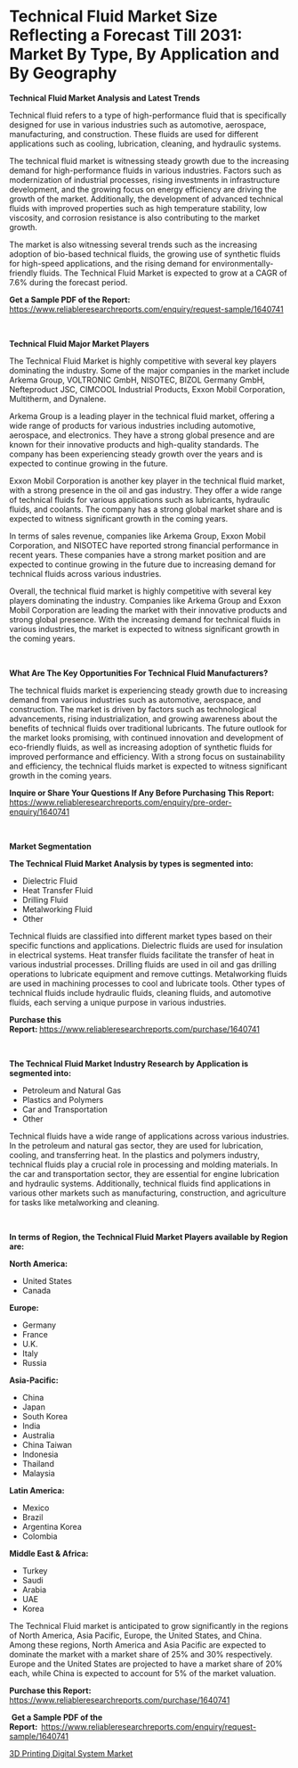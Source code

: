<p><h1>Technical Fluid Market Size Reflecting a Forecast Till 2031: Market By Type, By Application and By Geography</h1></p><p><strong>Technical Fluid Market Analysis and Latest Trends</strong></p>
<p><p>Technical fluid refers to a type of high-performance fluid that is specifically designed for use in various industries such as automotive, aerospace, manufacturing, and construction. These fluids are used for different applications such as cooling, lubrication, cleaning, and hydraulic systems.</p><p>The technical fluid market is witnessing steady growth due to the increasing demand for high-performance fluids in various industries. Factors such as modernization of industrial processes, rising investments in infrastructure development, and the growing focus on energy efficiency are driving the growth of the market. Additionally, the development of advanced technical fluids with improved properties such as high temperature stability, low viscosity, and corrosion resistance is also contributing to the market growth.</p><p>The market is also witnessing several trends such as the increasing adoption of bio-based technical fluids, the growing use of synthetic fluids for high-speed applications, and the rising demand for environmentally-friendly fluids. The Technical Fluid Market is expected to grow at a CAGR of 7.6% during the forecast period.</p></p>
<p><strong>Get a Sample PDF of the Report:&nbsp;</strong> <a href="https://www.reliableresearchreports.com/enquiry/request-sample/1640741">https://www.reliableresearchreports.com/enquiry/request-sample/1640741</a></p>
<p>&nbsp;</p>
<p><strong>Technical Fluid Major Market Players</strong></p>
<p><p>The Technical Fluid Market is highly competitive with several key players dominating the industry. Some of the major companies in the market include Arkema Group, VOLTRONIC GmbH, NISOTEC, BIZOL Germany GmbH, Nefteproduct JSC, CIMCOOL Industrial Products, Exxon Mobil Corporation, Multitherm, and Dynalene.</p><p>Arkema Group is a leading player in the technical fluid market, offering a wide range of products for various industries including automotive, aerospace, and electronics. They have a strong global presence and are known for their innovative products and high-quality standards. The company has been experiencing steady growth over the years and is expected to continue growing in the future.</p><p>Exxon Mobil Corporation is another key player in the technical fluid market, with a strong presence in the oil and gas industry. They offer a wide range of technical fluids for various applications such as lubricants, hydraulic fluids, and coolants. The company has a strong global market share and is expected to witness significant growth in the coming years.</p><p>In terms of sales revenue, companies like Arkema Group, Exxon Mobil Corporation, and NISOTEC have reported strong financial performance in recent years. These companies have a strong market position and are expected to continue growing in the future due to increasing demand for technical fluids across various industries.</p><p>Overall, the technical fluid market is highly competitive with several key players dominating the industry. Companies like Arkema Group and Exxon Mobil Corporation are leading the market with their innovative products and strong global presence. With the increasing demand for technical fluids in various industries, the market is expected to witness significant growth in the coming years.</p></p>
<p>&nbsp;</p>
<p><strong>What Are The Key Opportunities For Technical Fluid Manufacturers?</strong></p>
<p><p>The technical fluids market is experiencing steady growth due to increasing demand from various industries such as automotive, aerospace, and construction. The market is driven by factors such as technological advancements, rising industrialization, and growing awareness about the benefits of technical fluids over traditional lubricants. The future outlook for the market looks promising, with continued innovation and development of eco-friendly fluids, as well as increasing adoption of synthetic fluids for improved performance and efficiency. With a strong focus on sustainability and efficiency, the technical fluids market is expected to witness significant growth in the coming years.</p></p>
<p><strong>Inquire or Share Your Questions If Any Before Purchasing This Report:</strong> <a href="https://www.reliableresearchreports.com/enquiry/pre-order-enquiry/1640741">https://www.reliableresearchreports.com/enquiry/pre-order-enquiry/1640741</a></p>
<p>&nbsp;</p>
<p><strong>Market Segmentation</strong></p>
<p><strong>The Technical Fluid Market Analysis by types is segmented into:</strong></p>
<p><ul><li>Dielectric Fluid</li><li>Heat Transfer Fluid</li><li>Drilling Fluid</li><li>Metalworking Fluid</li><li>Other</li></ul></p>
<p><p>Technical fluids are classified into different market types based on their specific functions and applications. Dielectric fluids are used for insulation in electrical systems. Heat transfer fluids facilitate the transfer of heat in various industrial processes. Drilling fluids are used in oil and gas drilling operations to lubricate equipment and remove cuttings. Metalworking fluids are used in machining processes to cool and lubricate tools. Other types of technical fluids include hydraulic fluids, cleaning fluids, and automotive fluids, each serving a unique purpose in various industries.</p></p>
<p><strong>Purchase this Report:&nbsp;</strong><a href="https://www.reliableresearchreports.com/purchase/1640741">https://www.reliableresearchreports.com/purchase/1640741</a></p>
<p>&nbsp;</p>
<p><strong>The Technical Fluid Market Industry Research by Application is segmented into:</strong></p>
<p><ul><li>Petroleum and Natural Gas</li><li>Plastics and Polymers</li><li>Car and Transportation</li><li>Other</li></ul></p>
<p><p>Technical fluids have a wide range of applications across various industries. In the petroleum and natural gas sector, they are used for lubrication, cooling, and transferring heat. In the plastics and polymers industry, technical fluids play a crucial role in processing and molding materials. In the car and transportation sector, they are essential for engine lubrication and hydraulic systems. Additionally, technical fluids find applications in various other markets such as manufacturing, construction, and agriculture for tasks like metalworking and cleaning.</p></p>
<p>&nbsp;</p>
<p><strong>In terms of Region, the Technical Fluid Market Players available by Region are:</strong></p>
<p>
    <p> <strong> North America: </strong>
        <ul>
            <li>United States</li>
            <li>Canada</li>
        </ul>
        </p> 
    <p> <strong> Europe: </strong>
        <ul>
            <li>Germany</li>
            <li>France</li>
            <li>U.K.</li>
            <li>Italy</li>
            <li>Russia</li>
        </ul>
        </p> 
    <p> <strong> Asia-Pacific: </strong>
        <ul>
            <li>China</li>
            <li>Japan</li>
            <li>South Korea</li>
            <li>India</li>
            <li>Australia</li>
            <li>China Taiwan</li>
            <li>Indonesia</li>
            <li>Thailand</li>
            <li>Malaysia</li>
        </ul>
        </p> 
    <p> <strong> Latin America: </strong>
        <ul>
            <li>Mexico</li>
            <li>Brazil</li>
            <li>Argentina Korea</li>
            <li>Colombia</li>
        </ul>
        </p> 
    <p> <strong> Middle East & Africa: </strong>
        <ul>
            <li>Turkey</li>
            <li>Saudi</li>
            <li>Arabia</li>
            <li>UAE</li>
            <li>Korea</li>
        </ul>
    </p>
    </p>
<p><p>The Technical Fluid market is anticipated to grow significantly in the regions of North America, Asia Pacific, Europe, the United States, and China. Among these regions, North America and Asia Pacific are expected to dominate the market with a market share of 25% and 30% respectively. Europe and the United States are projected to have a market share of 20% each, while China is expected to account for 5% of the market valuation.</p></p>
<p><strong>Purchase this Report: </strong><a href="https://www.reliableresearchreports.com/purchase/1640741">https://www.reliableresearchreports.com/purchase/1640741</a></p>
<p>&nbsp;<strong>Get a Sample PDF of the Report:&nbsp;&nbsp;</strong><a href="https://www.reliableresearchreports.com/enquiry/request-sample/1640741">https://www.reliableresearchreports.com/enquiry/request-sample/1640741</a></p>
<p><strong></strong></p>
<p><p><a href="https://github.com/derrinmiltonellis35gcl/Market-Research-Report-List-1/blob/main/3d-printing-digital-system-market.md">3D Printing Digital System Market</a></p></p>